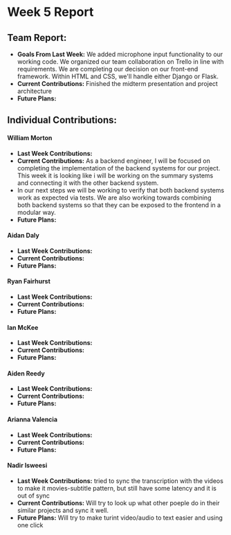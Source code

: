 # Week 5 Report

## Team Report:
- **Goals From Last Week:**   We added microphone input functionality to our working code. We organized our team collaboration on Trello in line with requirements. We are completing our decision on our front-end framework. Within HTML and CSS, we'll handle either Django or Flask. 
- **Current Contributions:** Finished the midterm presentation and project architecture 
- **Future Plans:** 

## Individual Contributions:
#### William Morton
- **Last Week Contributions:** 
- **Current Contributions:** As a backend engineer, I will be focused on completing the implementation of the backend systems for our project. This week it is looking like i will be working on the summary systems and connecting it with the other backend system.
- In our next steps we will be working to verify that both backend systems work as expected via tests. We are also working towards combining both backend systems so that they can be exposed to the frontend in a modular way. 
- **Future Plans:**

#### Aidan Daly
- **Last Week Contributions:**
- **Current Contributions:** 
- **Future Plans:** 

#### Ryan Fairhurst
- **Last Week Contributions:** 
- **Current Contributions:** 
- **Future Plans:**

#### Ian McKee
- **Last Week Contributions:** 
- **Current Contributions:** 
- **Future Plans:** 

#### Aiden Reedy
- **Last Week Contributions:** 
- **Current Contributions:** 
- **Future Plans:** 

#### Arianna Valencia
- **Last Week Contributions:** 
- **Current Contributions:** 
- **Future Plans:** 

#### Nadir Isweesi
- **Last Week Contributions:** tried to sync the transcription with the videos to make it movies-subtitle pattern, but still have some latency and it is out of sync
- **Current Contributions:** Will try to look up what other poeple do in their similar projects and sync it well.
- **Future Plans:** Will try to make turint video/audio to text easier and using one click
